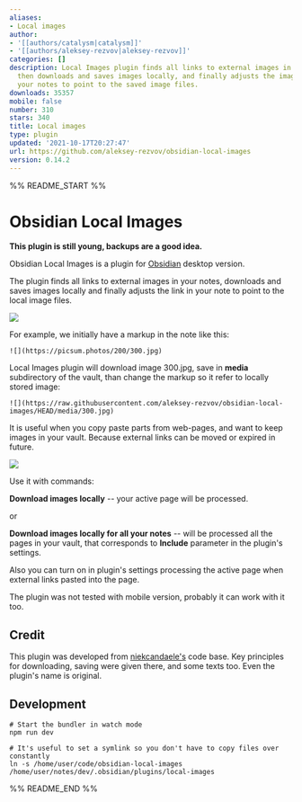 ```yaml
---
aliases:
- Local images
author:
- '[[authors/catalysm|catalysm]]'
- '[[authors/aleksey-rezvov|aleksey-rezvov]]'
categories: []
description: Local Images plugin finds all links to external images in your notes,
  then downloads and saves images locally, and finally adjusts the image links in
  your notes to point to the saved image files.
downloads: 35357
mobile: false
number: 310
stars: 340
title: Local images
type: plugin
updated: '2021-10-17T20:27:47'
url: https://github.com/aleksey-rezvov/obsidian-local-images
version: 0.14.2
---
```


%% README_START %%

# Obsidian Local Images

**This plugin is still young, backups are a good idea.**

Obsidian Local Images is a plugin for [Obsidian](https://obsidian.md/) desktop version. 

The plugin finds all links to external images in your notes, downloads and saves images locally and finally adjusts the link in your note to point to the local image files.

![](https://raw.githubusercontent.com/aleksey-rezvov/obsidian-local-images/HEAD/docs/obsidian-local-images-sep2021.gif)

For example, we initially have a markup in the note like this:

    ![](https://picsum.photos/200/300.jpg)

Local Images plugin will download image 300.jpg, save in **media** subdirectory of the vault, than change the markup so it refer to locally stored image:

    ![](https://raw.githubusercontent.com/aleksey-rezvov/obsidian-local-images/HEAD/media/300.jpg)

It is useful when you copy paste parts from web-pages, and want to keep images in your vault. Because external links can be moved or expired in future.

![](https://raw.githubusercontent.com/aleksey-rezvov/obsidian-local-images/HEAD/docs/obsidian-local-images-html-sep2021.gif)

Use it with commands:

**Download images locally** -- your active page will be processed.

or

**Download images locally for all your notes** -- will be processed all the pages in your vault, that corresponds to **Include** parameter in the plugin's settings.

Also you can turn on in plugin's settings processing the active page when external links pasted into the page.

The plugin was not tested with mobile version, probably it can work with it too.

## Credit

This plugin was developed from [niekcandaele's](https://github.com/niekcandaele/obsidian-local-images) code base. Key principles for downloading, saving were given there, and some texts too. Even the plugin's name is original.

## Development

```
# Start the bundler in watch mode
npm run dev

# It's useful to set a symlink so you don't have to copy files over constantly
ln -s /home/user/code/obsidian-local-images /home/user/notes/dev/.obsidian/plugins/local-images
```


%% README_END %%
